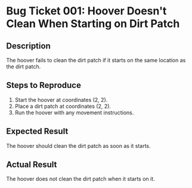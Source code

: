 # Bug Ticket 001: Hoover Doesn't Clean When Starting on Dirt Patch

## Description
The hoover fails to clean the dirt patch if it starts on the same location as the dirt patch.

## Steps to Reproduce
1. Start the hoover at coordinates (2, 2).
2. Place a dirt patch at coordinates (2, 2).
3. Run the hoover with any movement instructions.

## Expected Result
The hoover should clean the dirt patch as soon as it starts.

## Actual Result
The hoover does not clean the dirt patch when it starts on it.